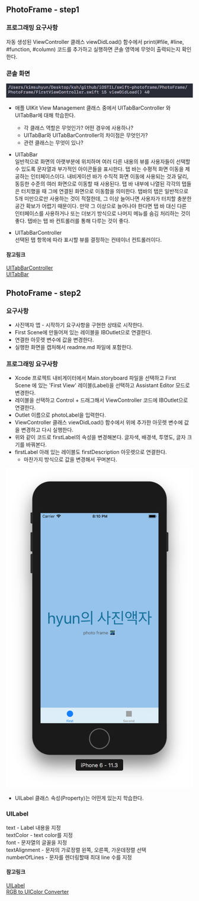## PhotoFrame - step1

### 프로그래밍 요구사항

자동 생성된 ViewController 클래스 viewDidLoad() 함수에서 print(#file, #line, #function, #column) 코드를 추가하고 실행하면 콘솔 영역에 무엇이 출력되는지 확인한다.

### 콘솔 화면
![consol](image/consol.png)

* 애플 UIKit View Management 클래스 중에서 UITabBarController 와 UITabBar에 대해 학습한다.
	* 각 클래스 역할은 무엇인가? 어떤 경우에 사용하나?
	* UITabBar와 UITabBarController의 차이점은 무엇인가?
	* 관련 클래스는 무엇이 있나?


* UITabBar  
일반적으로 화면의 아랫부분에 위치하며 여러 다른 내용의 뷰를 사용자들이 선택할 수 있도록 문자열과 부가적인 아이콘들을 표시한다.
탭 바는 수평적 화면 이동을 제공하는 인터페이스이다. 내비게이션 바가 수직적 화면 이동에 사용되는 것과 달리, 동등한 수준의
여러 화면으로 이동할 때 사용된다. 탭 바 내부에 나열된 각각의 탭들은 터치했을 때 그에 연결된 화면으로 이동함을 의미한다. 
탭바의 탭은 일반적으로 5개 미만으로만 사용하는 것이 적절한데, 그 이상 늘어나면 사용자가 터치할 충분한 공간 확보가
어렵기 때문이다. 만약 그 이상으로 늘어나야 한다면 탭 바 대신 다른 인터페이스를 사용하거나 또는 더보기 방식으로 나머지
메뉴를 숨김 처리하는 것이 좋다.
탭바는 탭 바 컨트롤러를 통해 다루는 것이 좋다.

* UITabBarController  
선택된 탭 항목에 따라 표시할 뷰를 결정하는 컨테이너 컨트롤러이다.




#### 참고링크  
[UITabBarController](https://developer.apple.com/documentation/uikit/uitabbarcontroller)   
[UITabBar](https://developer.apple.com/documentation/uikit/uitabbar)

  
      

## PhotoFrame - step2

### 요구사항  
* 사진액자 앱 - 시작하기 요구사항을 구현한 상태로 시작한다.
* First Scene에 만들어져 있는 레이블을 IBOutlet으로 연결한다.
* 연결한 아웃렛 변수에 값을 변경한다.
* 실행한 화면을 캡처해서 readme.md 파일에 포함한다.
  
### 프로그래밍 요구사항
* Xcode 프로젝트 내비게이터에서 Main.storyboard 파일을 선택하고 First Scene 에 있는 'First View' 레이블(Label)을 선택하고 Assistant Editor 모드로 변경한다.
* 레이블을 선택하고 Control + 드래그해서 ViewController 코드에 IBOutlet으로 연결한다.
* Outlet 이름으로 photoLabel을 입력한다.
* ViewController 클래스 viewDidLoad() 함수에서 위에 추가한 아웃렛 변수에 값을 변경하고 다시 실행한다.
* 위와 같이 코드로 firstLabel의 속성을 변경해본다. 글자색, 배경색, 투명도, 글자 크기를 바꿔본다.
* firstLabel 아래 있는 레이블도 firstDescription 아웃렛으로 연결한다.
	* 마찬가지 방식으로 값을 변경해서 꾸며본다.

  
![consol](image/firstLabel.png)

* UILabel 클래스 속성(Property)는 어떤게 있는지 학습한다.

### UILabel  
text - Label 내용을 지정  
textColor - text color를 지정  
font - 문자열의 글꼴을 지정  
textAlignment - 문자의 가로정렬 왼쪽, 오른쪽, 가운데정렬 선택  
numberOfLines - 문자를 렌더링할때 최대 line 수를 지정 





#### 참고링크  
[UILabel](https://developer.apple.com/documentation/uikit/uilabel)  
[RGB to UIColor Converter](http://uicolor.xyz/#/rgb-to-ui)